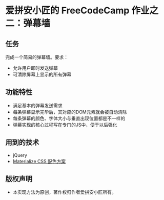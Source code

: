 # 爱拼安小匠的 FreeCodeCamp 作业之二：弹幕墙

## 任务
完成一个简易的弹幕墙。要求：
 - 允许用户即时发送弹幕
 - 可清除屏幕上显示的所有弹幕

## 功能特性
 - 满足基本的弹幕发送需求
 - 每条弹幕显示完毕后，其对应的DOM元素就会被自动清除
 - 每条弹幕的颜色、字体大小与垂直出现位置都是不一样的
 - 弹幕实现的核心过程写在专门的JS中，便于以后强化

## 用到的技术
- jQuery
- [Materialize CSS 配色方案](http://materializecss.com/color.html)

## 版权声明
- 本实现方法为原创，著作权归作者爱拼安小匠所有。


